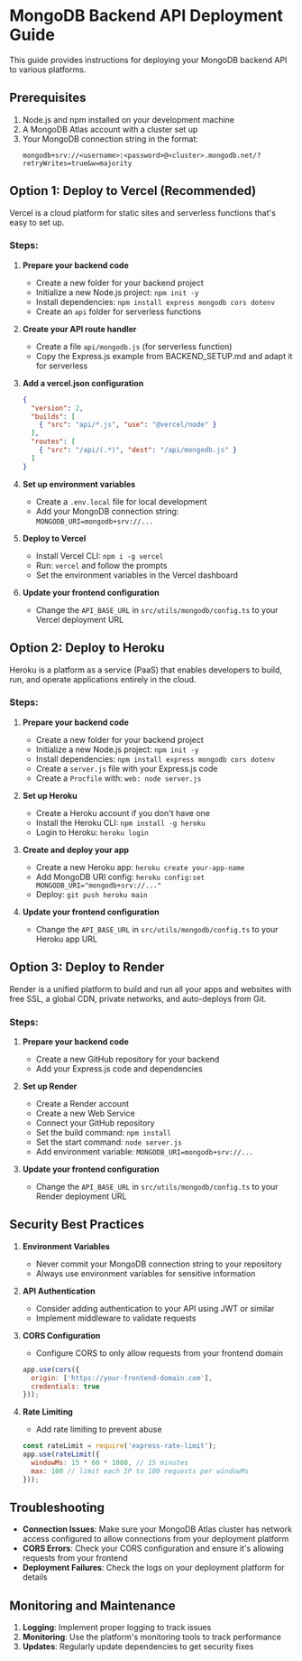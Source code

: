 
# MongoDB Backend API Deployment Guide

This guide provides instructions for deploying your MongoDB backend API to various platforms.

## Prerequisites

1. Node.js and npm installed on your development machine
2. A MongoDB Atlas account with a cluster set up
3. Your MongoDB connection string in the format:
   ```
   mongodb+srv://<username>:<password>@<cluster>.mongodb.net/?retryWrites=true&w=majority
   ```

## Option 1: Deploy to Vercel (Recommended)

Vercel is a cloud platform for static sites and serverless functions that's easy to set up.

### Steps:

1. **Prepare your backend code**
   - Create a new folder for your backend project
   - Initialize a new Node.js project: `npm init -y`
   - Install dependencies: `npm install express mongodb cors dotenv`
   - Create an `api` folder for serverless functions

2. **Create your API route handler**
   - Create a file `api/mongodb.js` (for serverless function)
   - Copy the Express.js example from BACKEND_SETUP.md and adapt it for serverless

3. **Add a vercel.json configuration**
   ```json
   {
     "version": 2,
     "builds": [
       { "src": "api/*.js", "use": "@vercel/node" }
     ],
     "routes": [
       { "src": "/api/(.*)", "dest": "/api/mongodb.js" }
     ]
   }
   ```

4. **Set up environment variables**
   - Create a `.env.local` file for local development
   - Add your MongoDB connection string: `MONGODB_URI=mongodb+srv://...`

5. **Deploy to Vercel**
   - Install Vercel CLI: `npm i -g vercel`
   - Run: `vercel` and follow the prompts
   - Set the environment variables in the Vercel dashboard

6. **Update your frontend configuration**
   - Change the `API_BASE_URL` in `src/utils/mongodb/config.ts` to your Vercel deployment URL

## Option 2: Deploy to Heroku

Heroku is a platform as a service (PaaS) that enables developers to build, run, and operate applications entirely in the cloud.

### Steps:

1. **Prepare your backend code**
   - Create a new folder for your backend project
   - Initialize a new Node.js project: `npm init -y`
   - Install dependencies: `npm install express mongodb cors dotenv`
   - Create a `server.js` file with your Express.js code
   - Create a `Procfile` with: `web: node server.js`

2. **Set up Heroku**
   - Create a Heroku account if you don't have one
   - Install the Heroku CLI: `npm install -g heroku`
   - Login to Heroku: `heroku login`

3. **Create and deploy your app**
   - Create a new Heroku app: `heroku create your-app-name`
   - Add MongoDB URI config: `heroku config:set MONGODB_URI="mongodb+srv://..."`
   - Deploy: `git push heroku main`

4. **Update your frontend configuration**
   - Change the `API_BASE_URL` in `src/utils/mongodb/config.ts` to your Heroku app URL

## Option 3: Deploy to Render

Render is a unified platform to build and run all your apps and websites with free SSL, a global CDN, private networks, and auto-deploys from Git.

### Steps:

1. **Prepare your backend code**
   - Create a new GitHub repository for your backend
   - Add your Express.js code and dependencies

2. **Set up Render**
   - Create a Render account
   - Create a new Web Service
   - Connect your GitHub repository
   - Set the build command: `npm install`
   - Set the start command: `node server.js`
   - Add environment variable: `MONGODB_URI=mongodb+srv://...`

3. **Update your frontend configuration**
   - Change the `API_BASE_URL` in `src/utils/mongodb/config.ts` to your Render deployment URL

## Security Best Practices

1. **Environment Variables**
   - Never commit your MongoDB connection string to your repository
   - Always use environment variables for sensitive information

2. **API Authentication**
   - Consider adding authentication to your API using JWT or similar
   - Implement middleware to validate requests

3. **CORS Configuration**
   - Configure CORS to only allow requests from your frontend domain
   ```javascript
   app.use(cors({ 
     origin: ['https://your-frontend-domain.com'], 
     credentials: true 
   }));
   ```

4. **Rate Limiting**
   - Add rate limiting to prevent abuse
   ```javascript
   const rateLimit = require('express-rate-limit');
   app.use(rateLimit({
     windowMs: 15 * 60 * 1000, // 15 minutes
     max: 100 // limit each IP to 100 requests per windowMs
   }));
   ```

## Troubleshooting

- **Connection Issues**: Make sure your MongoDB Atlas cluster has network access configured to allow connections from your deployment platform
- **CORS Errors**: Check your CORS configuration and ensure it's allowing requests from your frontend
- **Deployment Failures**: Check the logs on your deployment platform for details

## Monitoring and Maintenance

1. **Logging**: Implement proper logging to track issues
2. **Monitoring**: Use the platform's monitoring tools to track performance
3. **Updates**: Regularly update dependencies to get security fixes
